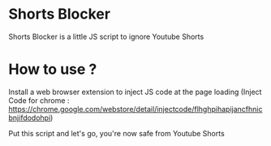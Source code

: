 # Shorts Blocker

Shorts Blocker is a little JS script to ignore Youtube Shorts

# How to use ?

Install a web browser extension to inject JS code at the page loading (Inject Code for chrome : https://chrome.google.com/webstore/detail/injectcode/flhghpihapijancfhnicbnjifdodohpi)

Put this script and let's go, you're now safe from Youtube Shorts
